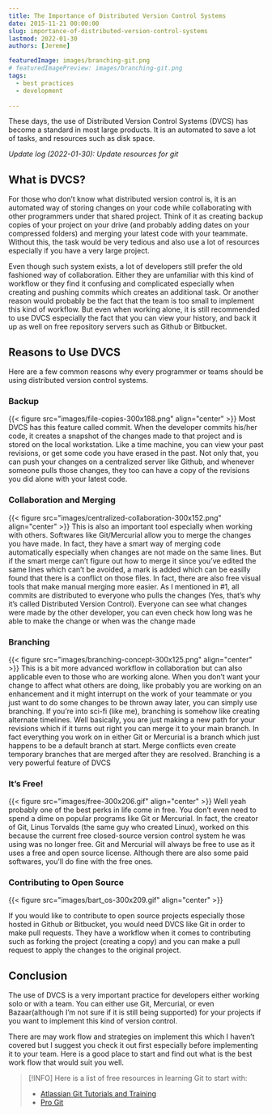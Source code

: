 ```yaml
---
title: The Importance of Distributed Version Control Systems
date: 2015-11-21 00:00:00
slug: importance-of-distributed-version-control-systems
lastmod: 2022-01-30
authors: [Jereme]

featuredImage: images/branching-git.png
# featuredImagePreview: images/branching-git.png
tags:
  - best practices
  - development
 
---
```


These days, the use of Distributed Version Control Systems (DVCS) has become a standard in most large products. It is an automated to save a lot of tasks, and resources such as disk space.

<!--more-->

*Update log (2022-01-30): Update resources for git*

## What is DVCS?

For those who don’t know what distributed version control is, it is an automated way of storing changes on your code while collaborating with other programmers under that shared project. Think of it as creating backup copies of your project on your drive (and probably adding dates on your compressed folders) and merging your latest code with your teammate. Without this, the task would be very tedious and also use a lot of resources especially if you have a very large project.

Even though such system exists, a lot of developers still prefer the old fashioned way of collaboration. Either they are unfamiliar with this kind of workflow or they find it confusing and complicated especially when creating and pushing commits which creates an additional task. Or another reason would probably be the fact that the team is too small to implement this kind of workflow. But even when working alone, it is still recommended to use DVCS especially the fact that you can view your history, and back it up as well on free repository servers such as Github or Bitbucket.

## Reasons to Use DVCS

Here are a few common reasons why every programmer or teams should be using distributed version control systems.

### Backup

{{< figure src="images/file-copies-300x188.png" align="center"  >}}
Most DVCS has this feature called commit. When the developer commits his/her code, it creates a snapshot of the changes made to that project and is stored on the local workstation. Like a time machine, you can view your past revisions, or get some code you have erased in the past. Not only that, you can push your changes on a centralized server like Github, and whenever someone pulls those changes, they too can have a copy of the revisions you did alone with your latest code.

### Collaboration and Merging

{{< figure src="images/centralized-collaboration-300x152.png" align="center"  >}}
This is also an important tool especially when working with others. Softwares like Git/Mercurial allow you to merge the changes you have made. In fact, they have a smart way of merging code automatically especially when changes are not made on the same lines. But if the smart merge can’t figure out how to merge it since you’ve edited the same lines which can’t be avoided, a mark is added which can be easilly found that there is a conflict on those files. In fact, there are also free visual tools that make manual merging more easier.
As I mentioned in #1, all commits are distributed to everyone who pulls the changes (Yes, that’s why it’s called Distributed Version Control). Everyone can see what changes were made by the other developer, you can even check how long was he able to make the change or when was the change made

### Branching

{{< figure src="images/branching-concept-300x125.png" align="center"  >}}
This is a bit more advanced workflow in collaboration but can also applicable even to those who are working alone. When you don’t want your change to affect what others are doing, like probably you are working on an enhancement and it might interrupt on the work of your teammate or you just want to do some changes to be thrown away later, you can simply use branching. If you’re into sci-fi (like me), branching is somehow like creating alternate timelines. Well basically, you are just making a new path for your revisions which if it turns out right you can merge it to your main branch. In fact everything you work on in either Git or Mercurial is a branch which just happens to be a default branch at start. Merge conflicts even create temporary branches that are merged after they are resolved. Branching is a very powerful feature of DVCS

### It’s Free!

{{< figure  src="images/free-300x206.gif" align="center"  >}}
Well yeah probably one of the best perks in life come in free. You don’t even need to spend a dime on popular programs like Git or Mercurial. In fact, the creator of Git, Linus Torvalds (the same guy who created Linux), worked on this because the current free closed-source version control system he was using was no longer free. Git and Mercurial will always be free to use as it uses a free and open source license. Although there are also some paid softwares, you&#8217;ll do fine with the free ones.

### Contributing to Open Source

{{< figure  src="images/bart_os-300x209.gif" align="center"  >}}

If you would like to contribute to open source projects especially those hosted in Github or Bitbucket, you would need DVCS like Git in order to make pull requests. They have a workflow when it comes to contributing such as forking the project (creating a copy) and you can make a pull request to apply the changes to the original project.

## Conclusion

The use of DVCS is a very important practice for developers either working solo or with a team. You can either use Git, Mercurial, or even Bazaar(although I’m not sure if it is still being supported) for your projects if you want to implement this kind of version control.

There are may work flow and strategies on implement this which I haven’t covered but I suggest you check it out first especially before implementing it to your team. Here is a good place to start and find out what is the best work flow that would suit you well.

>[!INFO]
>Here is a list of free resources in learning Git to start with:
>
> - [Atlassian Git Tutorials and Training](https://www.atlassian.com/git/tutorials)
> - [Pro Git](https://git-scm.com/book/en/v2)
